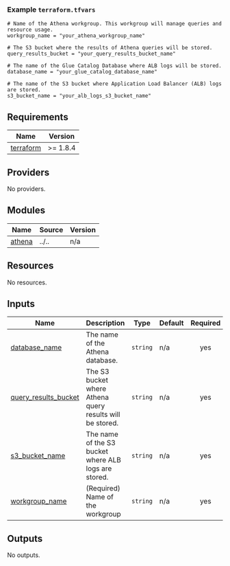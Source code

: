 <!-- BEGIN_TF_DOCS -->
### Example `terraform.tfvars`

```hcl
# Name of the Athena workgroup. This workgroup will manage queries and resource usage.
workgroup_name = "your_athena_workgroup_name"

# The S3 bucket where the results of Athena queries will be stored.
query_results_bucket = "your_query_results_bucket_name"

# The name of the Glue Catalog Database where ALB logs will be stored.
database_name = "your_glue_catalog_database_name"

# The name of the S3 bucket where Application Load Balancer (ALB) logs are stored.
s3_bucket_name = "your_alb_logs_s3_bucket_name"
```

## Requirements

| Name | Version |
|------|---------|
| <a name="requirement_terraform"></a> [terraform](#requirement\_terraform) | >= 1.8.4 |

## Providers

No providers.

## Modules

| Name | Source | Version |
|------|--------|---------|
| <a name="module_athena"></a> [athena](#module\_athena) | ../.. | n/a |

## Resources

No resources.

## Inputs

| Name | Description | Type | Default | Required |
|------|-------------|------|---------|:--------:|
| <a name="input_database_name"></a> [database\_name](#input\_database\_name) | The name of the Athena database. | `string` | n/a | yes |
| <a name="input_query_results_bucket"></a> [query\_results\_bucket](#input\_query\_results\_bucket) | The S3 bucket where Athena query results will be stored. | `string` | n/a | yes |
| <a name="input_s3_bucket_name"></a> [s3\_bucket\_name](#input\_s3\_bucket\_name) | The name of the S3 bucket where ALB logs are stored. | `string` | n/a | yes |
| <a name="input_workgroup_name"></a> [workgroup\_name](#input\_workgroup\_name) | (Required) Name of the workgroup | `string` | n/a | yes |

## Outputs

No outputs.
<!-- END_TF_DOCS -->
